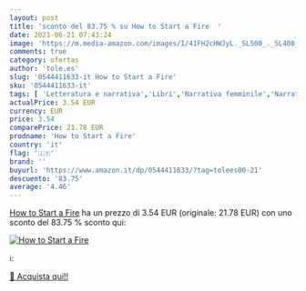 ```yaml
---
layout: post
title: 'sconto del 83.75 % su How to Start a Fire  '
date: 2021-06-21 07:43:24
image: 'https://m.media-amazon.com/images/I/41FH2cHWJyL._SL500_._SL400_.jpg'
comments: true
category: ofertas
author: 'tole.es'
slug: '0544411633-it How to Start a Fire'
sku: '0544411633-it'
tags: [ 'Letteratura e narrativa','Libri','Narrativa femminile','Narrativa femminile contemporanea', ]
actualPrice: 3.54 EUR
currency: EUR
price: 3.54
comparePrice: 21.78 EUR
prodname: 'How to Start a Fire'
country: 'it'
flag: '🇮🇹'
brand: ''
buyurl: 'https://www.amazon.it/dp/0544411633/?tag=tolees00-21'
descuento: '83.75'
average: '4.46'
---
```


[How to Start a Fire](https://www.amazon.it/dp/0544411633/?tag=tolees00-21) ha un prezzo di 3.54 EUR (originale: 21.78 EUR) con uno sconto del 83.75 % sconto qui:

[![How to Start a Fire](https://m.media-amazon.com/images/I/41FH2cHWJyL._SL500_._SL400_.jpg)](https://www.amazon.it/dp/0544411633/?tag=tolees00-21)

ℹ️:


[🛒 Acquista qui!!](https://www.amazon.it/dp/0544411633/?tag=tolees00-21)
